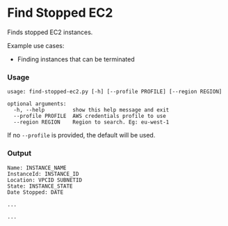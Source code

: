 # Find Stopped EC2
Finds stopped EC2 instances.

Example use cases:

+ Finding instances that can be terminated

### Usage
```
usage: find-stopped-ec2.py [-h] [--profile PROFILE] [--region REGION]

optional arguments:
  -h, --help         show this help message and exit
  --profile PROFILE  AWS credentials profile to use
  --region REGION    Region to search. Eg: eu-west-1

```
If no `--profile` is provided, the default will be used.

### Output
```
Name: INSTANCE_NAME
InstanceId: INSTANCE_ID
Location: VPCID SUBNETID
State: INSTANCE_STATE
Date Stopped: DATE

...

...
```
